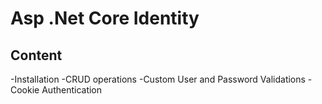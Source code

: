 # Asp .Net Core Identity

## Content 
-Installation
-CRUD operations
-Custom User and Password Validations
-Cookie Authentication
